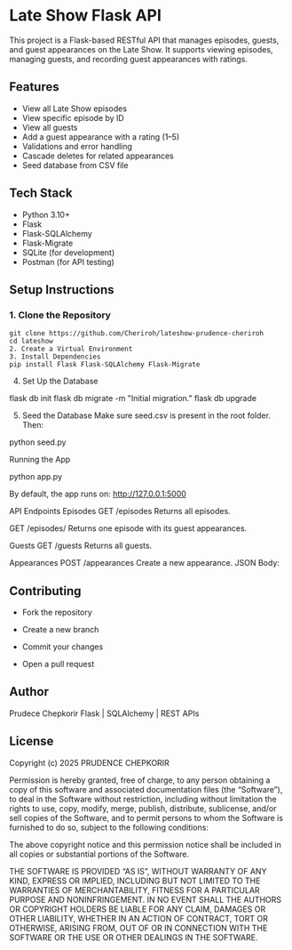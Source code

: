 # Late Show Flask API

This project is a Flask-based RESTful API that manages episodes, guests, and guest appearances on the Late Show. It supports viewing episodes, managing guests, and recording guest appearances with ratings.


## Features

- View all Late Show episodes
- View specific episode by ID
- View all guests
- Add a guest appearance with a rating (1–5)
- Validations and error handling
- Cascade deletes for related appearances
- Seed database from CSV file


## Tech Stack

- Python 3.10+
- Flask
- Flask-SQLAlchemy
- Flask-Migrate
- SQLite (for development)
- Postman (for API testing)


## Setup Instructions

### 1. Clone the Repository

```
git clone https://github.com/Cheriroh/lateshow-prudence-cheriroh
cd lateshow
2. Create a Virtual Environment
3. Install Dependencies
pip install Flask Flask-SQLAlchemy Flask-Migrate
```
4. Set Up the Database

flask db init
flask db migrate -m "Initial migration."
flask db upgrade

5. Seed the Database
Make sure seed.csv is present in the root folder. Then:

python seed.py

Running the App

python app.py

By default, the app runs on: http://127.0.0.1:5000

API Endpoints
 Episodes
GET /episodes
Returns all episodes.

GET /episodes/<id>
Returns one episode with its guest appearances.

 Guests
GET /guests
Returns all guests.

 Appearances
POST /appearances
Create a new appearance. JSON Body:

## Contributing
* Fork the repository

* Create a new branch

* Commit your changes

* Open a pull request

## Author
Prudece Chepkorir
Flask | SQLAlchemy | REST APIs

## License
Copyright (c) 2025 PRUDENCE CHEPKORIR

Permission is hereby granted, free of charge, to any person obtaining a copy of this software and associated documentation files (the “Software”), to deal in the Software without restriction, including without limitation the rights to use, copy, modify, merge, publish, distribute, sublicense, and/or sell copies of the Software, and to permit persons to whom the Software is furnished to do so, subject to the following conditions:

The above copyright notice and this permission notice shall be included in all copies or substantial portions of the Software.

THE SOFTWARE IS PROVIDED “AS IS”, WITHOUT WARRANTY OF ANY KIND, EXPRESS OR IMPLIED, INCLUDING BUT NOT LIMITED TO THE WARRANTIES OF MERCHANTABILITY, FITNESS FOR A PARTICULAR PURPOSE AND NONINFRINGEMENT. IN NO EVENT SHALL THE AUTHORS OR COPYRIGHT HOLDERS BE LIABLE FOR ANY CLAIM, DAMAGES OR OTHER LIABILITY, WHETHER IN AN ACTION OF CONTRACT, TORT OR OTHERWISE, ARISING FROM, OUT OF OR IN CONNECTION WITH THE SOFTWARE OR THE USE OR OTHER DEALINGS IN THE SOFTWARE.
